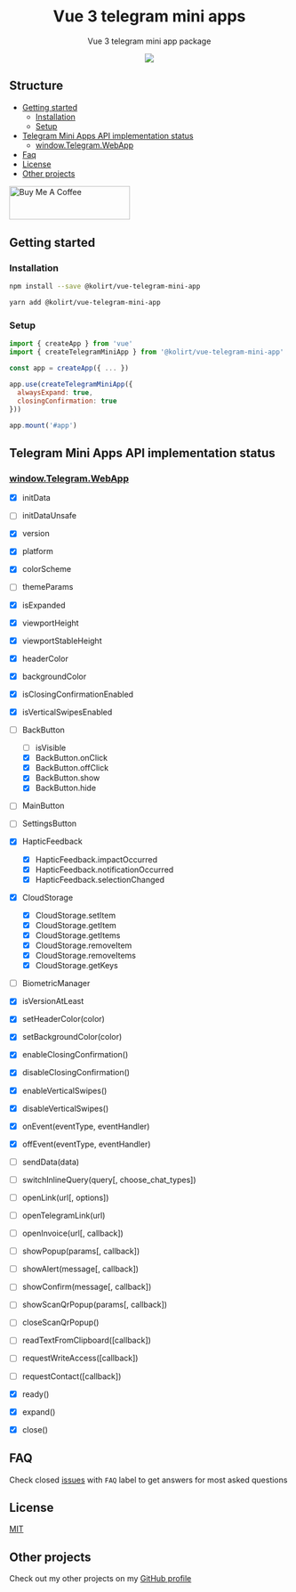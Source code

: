 <div align="center">
  <h1>Vue 3 telegram mini apps</h1>

  <p>Vue 3 telegram mini app package</p>

  <img src="https://img.shields.io/static/v1?label=Made%20with&message=VueJS&color=limegreen&style=for-the-badge&logo=vue.js" />
</div>


## Structure
- [Getting started](#getting-started)
  - [Installation](#installation)
  - [Setup](#setup)
- [Telegram Mini Apps API implementation status](#telegram-mini-apps-api-implementation-status)
  - [window.Telegram.WebApp](#windowtelegramwebapp)
- [Faq](#faq)
- [License](#license)
- [Other projects](#other-projects)

<a href="https://www.buymeacoffee.com/kolirt" target="_blank">
  <img src="https://cdn.buymeacoffee.com/buttons/v2/arial-yellow.png" alt="Buy Me A Coffee" style="height: 60px !important;width: 217px !important;" >
</a>


## Getting started

### Installation
```bash
npm install --save @kolirt/vue-telegram-mini-app

yarn add @kolirt/vue-telegram-mini-app
```


### Setup
```javascript
import { createApp } from 'vue'
import { createTelegramMiniApp } from '@kolirt/vue-telegram-mini-app'

const app = createApp({ ... })

app.use(createTelegramMiniApp({
  alwaysExpand: true,
  closingConfirmation: true
}))

app.mount('#app')
```


## Telegram Mini Apps API implementation status

### [window.Telegram.WebApp](https://core.telegram.org/bots/webapps#initializing-mini-apps)
- [X] initData
- [ ] initDataUnsafe
- [X] version
- [X] platform
- [X] colorScheme
- [ ] themeParams
- [X] isExpanded
- [X] viewportHeight
- [X] viewportStableHeight
- [X] headerColor
- [X] backgroundColor
- [X] isClosingConfirmationEnabled
- [X] isVerticalSwipesEnabled
- [ ] BackButton
  - [ ] isVisible
  - [X] BackButton.onClick
  - [X] BackButton.offClick
  - [X] BackButton.show
  - [X] BackButton.hide
- [ ] MainButton
- [ ] SettingsButton
- [X] HapticFeedback
  - [X] HapticFeedback.impactOccurred
  - [X] HapticFeedback.notificationOccurred
  - [X] HapticFeedback.selectionChanged
- [X] CloudStorage
  - [X] CloudStorage.setItem
  - [X] CloudStorage.getItem
  - [X] CloudStorage.getItems
  - [X] CloudStorage.removeItem
  - [X] CloudStorage.removeItems
  - [X] CloudStorage.getKeys
- [ ] BiometricManager
- [X] isVersionAtLeast
- [X] setHeaderColor(color)
- [X] setBackgroundColor(color)
- [X] enableClosingConfirmation()
- [X] disableClosingConfirmation()
- [X] enableVerticalSwipes()
- [X] disableVerticalSwipes()
- [X] onEvent(eventType, eventHandler)
- [X] offEvent(eventType, eventHandler)
- [ ] sendData(data)
- [ ] switchInlineQuery(query[, choose_chat_types])
- [ ] openLink(url[, options])
- [ ] openTelegramLink(url)
- [ ] openInvoice(url[, callback])
- [ ] showPopup(params[, callback])
- [ ] showAlert(message[, callback])
- [ ] showConfirm(message[, callback])
- [ ] showScanQrPopup(params[, callback])
- [ ] closeScanQrPopup()
- [ ] readTextFromClipboard([callback])
- [ ] requestWriteAccess([callback])
- [ ] requestContact([callback])
- [X] ready()
- [X] expand()
- [X] close()


## FAQ
Check closed [issues](https://github.com/kolirt/vue-telegram-mini-app/issues) with `FAQ` label to get answers for most asked
questions


## License
[MIT](./LICENSE)


## Other projects
Check out my other projects on my [GitHub profile](https://github.com/kolirt)

